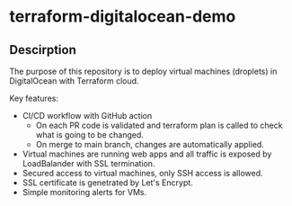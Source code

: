 # terraform-digitalocean-demo

## Descirption
The purpose of this repository is to deploy virtual machines (droplets) in DigitalOcean with Terraform cloud.

Key features:
* CI/CD workflow with GitHub action
  * On each PR code is validated and terraform plan is called to check what is going to be changed.
  * On merge to main branch, changes are automatically applied.
* Virtual machines are running web apps and all traffic is exposed by LoadBalander with SSL termination.
* Secured access to virtual machines, only SSH access is allowed.
* SSL certificate is genetrated by Let's Encrypt.
* Simple monitoring alerts for VMs.
